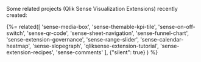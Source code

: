 Some related projects (Qlik Sense Visualization Extensions) recently created:

{%= related([
  'sense-media-box', 
  'sense-themable-kpi-tile', 
  'sense-on-off-switch', 
  'sense-qr-code',
  'sense-sheet-navigation',
  'sense-funnel-chart',
  'sense-extension-governance',
  'sense-range-slider',
  'sense-calendar-heatmap',
  'sense-slopegraph',
  'qliksense-extension-tutorial',
  'sense-extension-recipes',
  'sense-comments'
  ], {"silent": true}
) %}  
